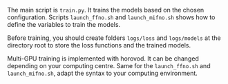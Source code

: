 The main script is `train.py`. It trains the models based on the chosen configuration. Scripts `launch_ffno.sh` and `launch_mifno.sh` shows how to define the variables to train the models.

Before training, you should create folders `logs/loss` and `logs/models` at the directory root to store the loss functions and the trained models.

Multi-GPU training is implemented with horovod. It can be changed depending on your computing centre. Same for the `launch_ffno.sh` and `launch_mifno.sh`, adapt the syntax to your computing environment.
